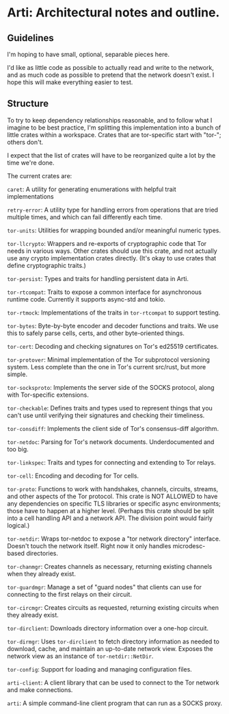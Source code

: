 # Arti: Architectural notes and outline.

## Guidelines

I'm hoping to have small, optional, separable pieces here.

I'd like as little code as possible to actually read and write to the
network, and as much code as possible to pretend that the network doesn't
exist.  I hope this will make everything easier to test.

## Structure

To try to keep dependency relationships reasonable, and to follow
what I imagine to be best practice, I'm splitting this
implementation into a bunch of little crates within a workspace.
Crates that are tor-specific start with "tor-"; others don't.

I expect that the list of crates will have to be reorganized quite a
lot by the time we're done.

The current crates are:

`caret`: A utility for generating enumerations with helpful trait
implementations

`retry-error`: A utility type for handling errors from operations that are
tried multiple times, and which can fail differently each time.

`tor-units`: Utilities for wrapping bounded and/or meaningful numeric types.

`tor-llcrypto`: Wrappers and re-exports of cryptographic code that Tor needs in
various ways.  Other crates should use this crate, and not actually
use any crypto implementation crates directly.  (It's okay to use crates that
define cryptographic traits.)

`tor-persist`: Types and traits for handling persistent data in Arti.

`tor-rtcompat`: Traits to expose a common interface for asynchronous runtime
code. Currently it supports async-std and tokio.

`tor-rtmock`: Implementations of the traits in `tor-rtcompat` to support
testing.

`tor-bytes`: Byte-by-byte encoder and decoder functions and traits.  We use
this to safely parse cells, certs, and other byte-oriented things.

`tor-cert`: Decoding and checking signatures on Tor's ed25519 certificates.

`tor-protover`: Minimal implementation of the Tor subprotocol versioning
system.  Less complete than the one in Tor's current src/rust, but more
simple.

`tor-socksproto`: Implements the server side of the SOCKS protocol, along
with Tor-specific extensions.

`tor-checkable`: Defines traits and types used to represent things that you
can't use until verifying their signatures and checking their timeliness.

`tor-consdiff`: Implements the client side of Tor's consensus-diff algorithm.

`tor-netdoc`: Parsing for Tor's network documents.  Underdocumented and too
big.

`tor-linkspec`: Traits and types for connecting and extending to Tor relays.

`tor-cell`: Encoding and decoding for Tor cells.

`tor-proto`: Functions to work with handshakes, channels, circuits, streams,
and other aspects of the Tor protocol.  This crate is NOT ALLOWED to have any
dependencies on specific TLS libraries or specific async environments; those
have to happen at a higher level.  (Perhaps this crate should be split into a
cell handling API and a network API.  The division point would fairly
logical.)

`tor-netdir`: Wraps tor-netdoc to expose a "tor network directory" interface.
Doesn't touch the network itself.  Right now it only handles microdesc-based
directories.

`tor-chanmgr`: Creates channels as necessary, returning existing channels
when they already exist.

`tor-guardmgr`: Manage a set of "guard nodes" that clients can use for
connecting to the first relays on their circuit.

`tor-circmgr`: Creates circuits as requested, returning existing circuits
when they already exist.

`tor-dirclient`: Downloads directory information over a one-hop circuit.

`tor-dirmgr`: Uses `tor-dirclient` to fetch directory information as needed
to download, cache, and maintain an up-to-date network view. Exposes the
network view as an instance of `tor-netdir::NetDir`.

`tor-config`: Support for loading and managing configuration files.

`arti-client`: A client library that can be used to connect to the Tor network
and make connections.

`arti`:  A simple command-line client program that can run as a SOCKS proxy.

